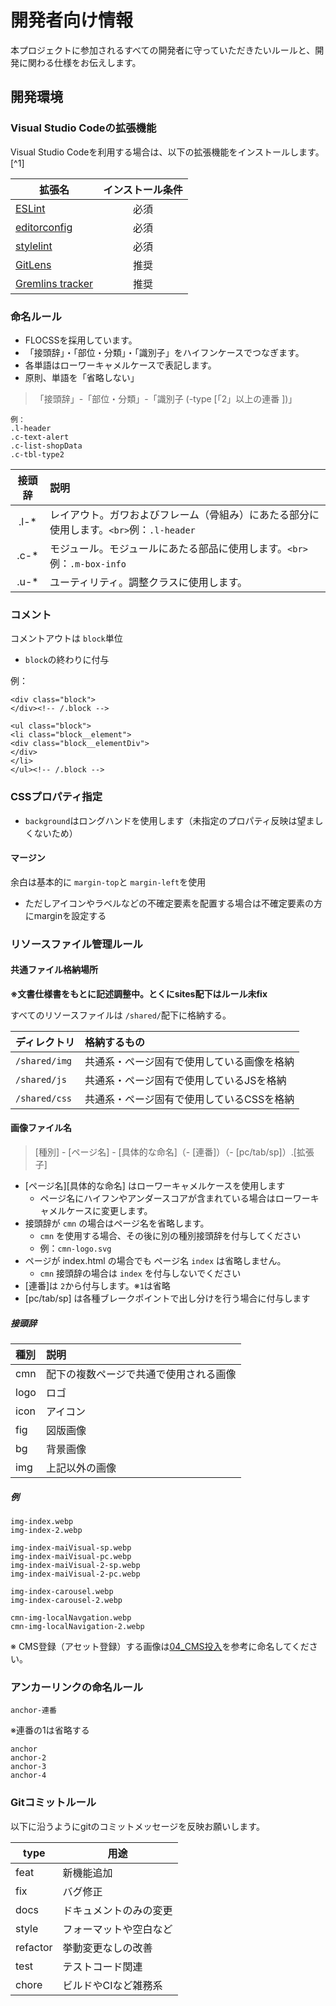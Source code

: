 # 開発者向け情報

本プロジェクトに参加されるすべての開発者に守っていただきたいルールと、開発に関わる仕様をお伝えします。

## 開発環境

### Visual Studio Codeの拡張機能

Visual Studio Codeを利用する場合は、以下の拡張機能をインストールします。[^1]

| 拡張名                                                                                     | インストール条件 |
| ------------------------------------------------------------------------------------------ | :--------------: |
| [ESLint](https://marketplace.visualstudio.com/items?itemName=dbaeumer.vscode-eslint)          |       必須       |
| [editorconfig](https://marketplace.visualstudio.com/items?itemName=EditorConfig.EditorConfig) |       必須       |
| [stylelint](https://marketplace.visualstudio.com/items?itemName=stylelint.vscode-stylelint)   |       必須       |
| [GitLens](https://marketplace.visualstudio.com/items?itemName=eamodio.gitlens)                |       推奨       |
| [Gremlins tracker](https://marketplace.visualstudio.com/items?itemName=nhoizey.gremlins)      |       推奨       |

### 命名ルール

- FLOCSSを採用しています。
- 「接頭辞」・「部位・分類」・「識別子」をハイフンケースでつなぎます。
- 各単語はローワーキャメルケースで表記します。
- 原則、単語を「省略しない」

> 「接頭辞」-「部位・分類」-「識別子 (-type [「2」以上の連番 ])」

```text
例：
.l-header
.c-text-alert
.c-list-shopData
.c-tbl-type2
```

| 接頭辞 | 説明                                                                                        |
| :----: | :------------------------------------------------------------------------------------------ |
|  .l-*  | レイアウト。ガワおよびフレーム（骨組み）にあたる部分に使用します。`<br>`例：`.l-header` |
|  .c-*  | モジュール。モジュールにあたる部品に使用します。`<br>`例：`.m-box-info`                 |
|  .u-*  | ユーティリティ。調整クラスに使用します。                                                    |

### コメント

コメントアウトは `block`単位

* `block`の終わりに付与

例：

```
<div class="block">
</div><!-- /.block -->
```

```
<ul class="block">
<li class="block__element">
<div class="block__elementDiv">
</div>
</li>
</ul><!-- /.block -->
```


### CSSプロパティ指定

- `background`はロングハンドを使用します（未指定のプロパティ反映は望ましくないため）

#### マージン

余白は基本的に `margin-top`と `margin-left`を使用

* ただしアイコンやラベルなどの不確定要素を配置する場合は不確定要素の方にmarginを設定する

### リソースファイル管理ルール

#### 共通ファイル格納場所

**※文書仕様書をもとに記述調整中。とくにsites配下はルール未fix**

すべてのリソースファイルは `/shared/`配下に格納する。

| ディレクトリ    | 格納するもの                               |
| :-------------- | :----------------------------------------- |
| `/shared/img` | 共通系・ページ固有で使用している画像を格納 |
| `/shared/js`  | 共通系・ページ固有で使用しているJSを格納   |
| `/shared/css` | 共通系・ページ固有で使用しているCSSを格納  |

#### 画像ファイル名

> [種別] - [ページ名] - [具体的な命名]（- [連番]）（- [pc/tab/sp]）.[拡張子]

- [ページ名][具体的な命名] はローワーキャメルケースを使用します
  - ページ名にハイフンやアンダースコアが含まれている場合はローワーキャメルケースに変更します。
- 接頭辞が `cmn` の場合はページ名を省略します。
  - `cmn` を使用する場合、その後に別の種別接頭辞を付与してください
  - 例：`cmn-logo.svg`
- ページが index.html の場合でも ページ名 `index` は省略しません。
  - `cmn` 接頭辞の場合は `index` を付与しないでください
- [連番]は `2`から付与します。※`1`は省略
- [pc/tab/sp] は各種ブレークポイントで出し分けを行う場合に付与します

##### 接頭辞

| 種別 | 説明                                   |
| :--- | :------------------------------------- |
| cmn  | 配下の複数ページで共通で使用される画像 |
| logo | ロゴ                                   |
| icon | アイコン                               |
| fig  | 図版画像                               |
| bg   | 背景画像                               |
| img  | 上記以外の画像                         |

##### 例

```
img-index.webp
img-index-2.webp

img-index-maiVisual-sp.webp
img-index-maiVisual-pc.webp
img-index-maiVisual-2-sp.webp
img-index-maiVisual-2-pc.webp

img-index-carousel.webp
img-index-carousel-2.webp

cmn-img-localNavgation.webp
cmn-img-localNavigation-2.webp
```

※ CMS登録（アセット登録）する画像は[04_CMS投入](https://mlc-inc.backlog.com/alias/wiki/3604185)を参考に命名してください。

### アンカーリンクの命名ルール

`anchor-連番`

※連番の1は省略する

```
anchor
anchor-2
anchor-3
anchor-4
```


### Gitコミットルール

以下に沿うようにgitのコミットメッセージを反映お願いします。

| type     | 用途                   |
| -------- | ---------------------- |
| feat     | 新機能追加             |
| fix      | バグ修正               |
| docs     | ドキュメントのみの変更 |
| style    | フォーマットや空白など |
| refactor | 挙動変更なしの改善     |
| test     | テストコード関連       |
| chore    | ビルドやCIなど雑務系   |
